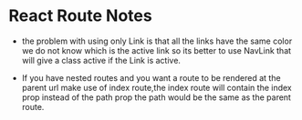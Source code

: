 # React Route Notes

* the problem with using only Link is that all the links have the same color we do not know which is the active link so its better to use NavLink that will give a class active if the Link is active.

* If you have nested routes and you want a route to be rendered at the parent url make use of index route,the index route will contain the index prop instead of the path prop the path would be the same as the parent route.